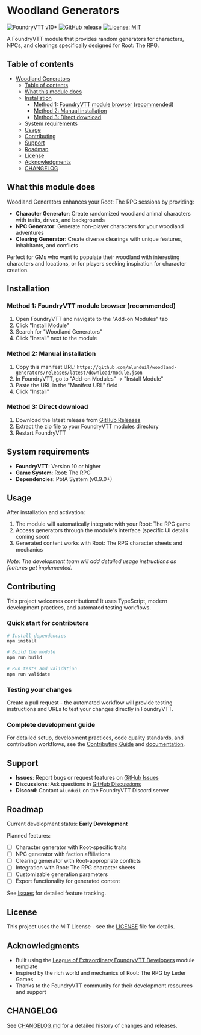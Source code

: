 # Woodland Generators

![FoundryVTT v10+](https://img.shields.io/badge/FoundryVTT-v10+-informational)
[![GitHub release](https://img.shields.io/github/release/alunduil/woodland-generators)](https://github.com/alunduil/woodland-generators/releases)
[![License: MIT](https://img.shields.io/badge/License-MIT-yellow.svg)](https://opensource.org/licenses/MIT)

A FoundryVTT module that provides random generators for characters, NPCs, and
clearings specifically designed for Root: The RPG.

## Table of contents

- [Woodland Generators](#woodland-generators)
  - [Table of contents](#table-of-contents)
  - [What this module does](#what-this-module-does)
  - [Installation](#installation)
    - [Method 1: FoundryVTT module browser (recommended)](#method-1-foundryvtt-module-browser-recommended)
    - [Method 2: Manual installation](#method-2-manual-installation)
    - [Method 3: Direct download](#method-3-direct-download)
  - [System requirements](#system-requirements)
  - [Usage](#usage)
  - [Contributing](#contributing)
  - [Support](#support)
  - [Roadmap](#roadmap)
  - [License](#license)
  - [Acknowledgments](#acknowledgments)
  - [CHANGELOG](#changelog)

## What this module does

Woodland Generators enhances your Root: The RPG sessions by providing:

- **Character Generator**: Create randomized woodland animal characters with
  traits, drives, and backgrounds
- **NPC Generator**: Generate non-player characters for your woodland adventures
- **Clearing Generator**: Create diverse clearings with unique features,
  inhabitants, and conflicts

Perfect for GMs who want to populate their woodland with interesting characters
and locations, or for players seeking inspiration for character creation.

## Installation

### Method 1: FoundryVTT module browser (recommended)

1. Open FoundryVTT and navigate to the "Add-on Modules" tab
2. Click "Install Module"
3. Search for "Woodland Generators"
4. Click "Install" next to the module

### Method 2: Manual installation

1. Copy this manifest URL:
   `https://github.com/alunduil/woodland-generators/releases/latest/download/module.json`
2. In FoundryVTT, go to "Add-on Modules" → "Install Module"
3. Paste the URL in the "Manifest URL" field
4. Click "Install"

### Method 3: Direct download

1. Download the latest release from
   [GitHub Releases](https://github.com/alunduil/woodland-generators/releases)
2. Extract the zip file to your FoundryVTT modules directory
3. Restart FoundryVTT

## System requirements

- **FoundryVTT**: Version 10 or higher
- **Game System**: Root: The RPG
- **Dependencies**: PbtA System (v0.9.0+)

## Usage

After installation and activation:

1. The module will automatically integrate with your Root: The RPG game
2. Access generators through the module's interface (specific UI details coming
   soon)
3. Generated content works with Root: The RPG character sheets and mechanics

_Note: The development team will add detailed usage instructions as features get
implemented._

## Contributing

This project welcomes contributions! It uses TypeScript, modern development
practices, and automated testing workflows.

### Quick start for contributors

```bash
# Install dependencies
npm install

# Build the module
npm run build

# Run tests and validation
npm run validate
```

### Testing your changes

Create a pull request - the automated workflow will provide testing instructions
and URLs to test your changes directly in FoundryVTT.

### Complete development guide

For detailed setup, development practices, code quality standards, and
contribution workflows, see the [Contributing Guide](CONTRIBUTING.md) and
[documentation](docs/).

## Support

- **Issues**: Report bugs or request features on
  [GitHub Issues](https://github.com/alunduil/woodland-generators/issues)
- **Discussions**: Ask questions in
  [GitHub Discussions](https://github.com/alunduil/woodland-generators/discussions)
- **Discord**: Contact `alunduil` on the FoundryVTT Discord server

## Roadmap

Current development status: **Early Development**

Planned features:

- [ ] Character generator with Root-specific traits
- [ ] NPC generator with faction affiliations
- [ ] Clearing generator with Root-appropriate conflicts
- [ ] Integration with Root: The RPG character sheets
- [ ] Customizable generation parameters
- [ ] Export functionality for generated content

See [Issues](https://github.com/alunduil/woodland-generators/issues) for
detailed feature tracking.

## License

This project uses the MIT License - see the [LICENSE](LICENSE) file for details.

## Acknowledgments

- Built using the
  [League of Extraordinary FoundryVTT Developers](https://github.com/League-of-Foundry-Developers)
  module template
- Inspired by the rich world and mechanics of Root: The RPG by Leder Games
- Thanks to the FoundryVTT community for their development resources and support

## CHANGELOG

See [CHANGELOG.md](CHANGELOG.md) for a detailed history of changes and releases.
